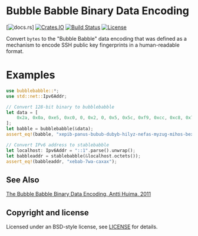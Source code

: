 # Bubble Babble Binary Data Encoding

[![docs.rs](https://docs.rs/bubblebabble/badge.svg)]
[![Crates.IO](https://img.shields.io/crates/v/bubblebabble.svg)](https://crates.io/crates/bubblebabble)
[![Build Status](https://travis-ci.org/reyk/rust-libtls.svg?branch=master)](https://travis-ci.org/reyk/bubblebabble-rs)
[![License](https://img.shields.io/badge/license-BSD-blue.svg)](https://raw.githubusercontent.com/reyk/bubblebabble-rs/master/LICENSE)

Convert `bytes` to the "Bubble Babble" data encoding that was defined
as a mechanism to encode SSH public key fingerprints in a
human-readable format.

# Examples

```rust
use bubblebabble::*;
use std::net::Ipv6Addr;

// Convert 128-bit binary to bubblebabble
let data = [
    0x2a, 0x0a, 0xe5, 0xc0, 0, 0x2, 0, 0x5, 0x5c, 0xf9, 0xcc, 0xc8, 0x7c, 0x48, 0x97, 0xc0,
];
let babble = bubblebabble(&data);
assert_eq!(babble, "xepib-panus-bubub-dubyb-hilyz-nefas-myzug-mihos-bexux");

// Convert IPv6 address to stablebabble
let localhost: Ipv6Addr = "::1".parse().unwrap();
let babbleaddr = stablebabble(&localhost.octets());
assert_eq!(babbleaddr, "xebab-7wa-caxax");
```

## See Also

[The Bubble Babble Binary Data Encoding, Antti Huima, 2011](http://web.mit.edu/kenta/www/one/bubblebabble/spec/jrtrjwzi/draft-huima-01.txt)

## Copyright and license

Licensed under an BSD-style license, see [LICENSE] for details.

[LICENSE]: LICENSE
